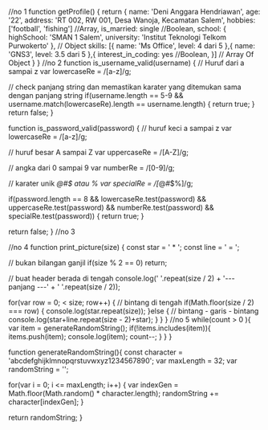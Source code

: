 //no 1
function getProfile() {
  return {
    name: 'Deni Anggara Hendriawan',
    age: '22',
    address: 'RT 002, RW 001, Desa Wanoja, Kecamatan Salem',
    hobbies: ['football', 'fishing'] //Array,
    is_married: single //Boolean,
    school: {
      highSchool: 'SMAN 1 Salem',
      university: 'Institut Teknologi Telkom Purwokerto'
    }, // Object
    skills: [{
      name: 'Ms Office',
      level: 4 dari 5
    },{
      name: 'GNS3',
       level: 3.5 dari 5
    },{
    interest_in_coding: yes //Boolean,
    }] // Array Of Object
  }
}
//no 2
function is_username_valid(username) {
  // Huruf dari a sampai z
  var lowercaseRe = /[a-z]/g;
  
  // check panjang string dan memastikan karater yang ditemukan sama dengan panjang string
	if(username.length == 5-9 && username.match(lowercaseRe).length == username.length) {
    	return true;
    }
    return false;
}

function is_password_valid(password) {
  // huruf keci a sampai z
	var lowercaseRe = /[a-z]/g;
  
  // huruf besar A sampai Z
  var uppercaseRe = /[A-Z]/g;

  // angka dari 0 sampai 9
  var numberRe = /[0-9]/g;

  // karater unik _@#$ atau %
  var specialRe = /[_@#$%]/g;

  if(password.length == 8
     && lowercaseRe.test(password)
     && uppercaseRe.test(password)
     && numberRe.test(password)
     && specialRe.test(password)) {
     return true;
  }

  return false;
}
//no 3
<?php
 
function right($string, $n)
{
      $balik = strrev($string);
      $hasil = strrev(substr($balik, 0, $n));
      return $hasil;
}
 
echo right("banananana", 6);
 
?>
//no 4
function print_picture(size) {
  const star = ' * ';
  const line = ' = ';

  // bukan bilangan ganjil
  if(size % 2 == 0) return;

  // buat header berada di tengah
  console.log(' '.repeat(size / 2) + '--- panjang ---' + ' '.repeat(size / 2));

  for(var row = 0;  < size; row++) {
    // bintang di tengah
    if(Math.floor(size / 2) === row) {
      console.log(star.repeat(size));
    }else {
      // bintang - garis - bintang
      console.log(star+line.repeat(size - 2)+star);
    }
  }
}
//no 5 while(count > 0 ){
  	var item = generateRandomString();
    if(!items.includes(item)){
    	items.push(item);
      console.log(item);
    count--;
    }
  }
}

function generateRandomString(){
  const character = 'abcdefghijklmnopqrstuvwxyz1234567890';
  var maxLength = 32;
  var randomString = '';

  for(var i = 0; i <= maxLength; i++) {
   	var indexGen = Math.floor(Math.random() * character.length);
    randomString += character[indexGen];
  }

  return randomString;
}
